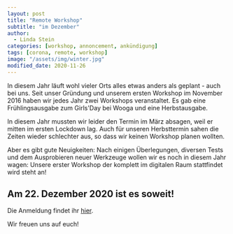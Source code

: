 ```yaml
---
layout: post
title: "Remote Workshop"
subtitle: "im Dezember"
author:
  - Linda Stein
categories: [workshop, annoncement, ankündigung]
tags: [corona, remote, workshop]
image: "/assets/img/winter.jpg"
modified_date: 2020-11-26
---
```


In diesem Jahr läuft wohl vieler Orts alles etwas anders als geplant - auch bei uns. Seit unser Gründung und unserem ersten Workshop im November 2016 haben wir jedes Jahr zwei Workshops veranstaltet. Es gab eine Frühlingsausgabe zum Girls'Day bei Wooga und eine Herbstausgabe.

In diesem Jahr mussten wir leider den Termin im März absagen, weil er mitten im ersten Lockdown lag. Auch für unseren Herbsttermin sahen die Zeiten wieder schlechter aus, so dass wir keinen Workshop planen wollten.

Aber es gibt gute Neuigkeiten: Nach einigen Überlegungen, diversen Tests und dem Ausprobieren neuer Werkzeuge wollen wir es noch in diesem Jahr wagen: Unsere erster Workshop der komplett im digitalen Raum stattfindet wird steht an!

## Am 22. Dezember 2020 ist es soweit!

Die Anmeldung findet ihr [hier](https://www.eventbrite.de/e/girls-games-workshop-online-edition-tickets-130544017671).

Wir freuen uns auf euch!